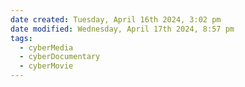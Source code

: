 ```yaml
---
date created: Tuesday, April 16th 2024, 3:02 pm
date modified: Wednesday, April 17th 2024, 8:57 pm
tags:
  - cyberMedia
  - cyberDocumentary
  - cyberMovie
---
```

